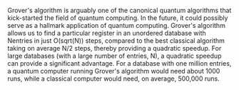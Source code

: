 Grover's algorithm is arguably one of the canonical quantum algorithms that kick-started the field of quantum computing. In the future, it could possibly serve as a hallmark application of quantum computing. Grover's algorithm allows us to find a particular register in an unordered database with Nentries in just O(sqrt(N)) steps, compared to the best classical algorithm taking on average N/2 steps, thereby providing a quadratic speedup. For large databases (with a large number of entries, N), a quadratic speedup can provide a significant advantage. For a database with one million entries, a quantum computer running Grover's algorithm would need about 1000 runs, while a classical computer would need, on average, 500,000 runs.

<!--
[metadata-name]: Grover's search algorithm
[metadata-tags]: Optimization
[metadata-url]: https://github.com/aws-samples/amazon-braket-algorithm-library
-->
